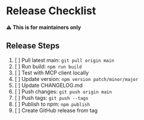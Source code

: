 # Release Checklist

**⚠️ This is for maintainers only**

## Release Steps

1. [ ] Pull latest main: `git pull origin main`
2. [ ] Run build: `npm run build`
3. [ ] Test with MCP client locally
4. [ ] Update version: `npm version patch/minor/major`
5. [ ] Update CHANGELOG.md
6. [ ] Push changes: `git push origin main`
7. [ ] Push tags: `git push --tags`
8. [ ] Publish to npm: `npm publish`
9. [ ] Create GitHub release from tag
